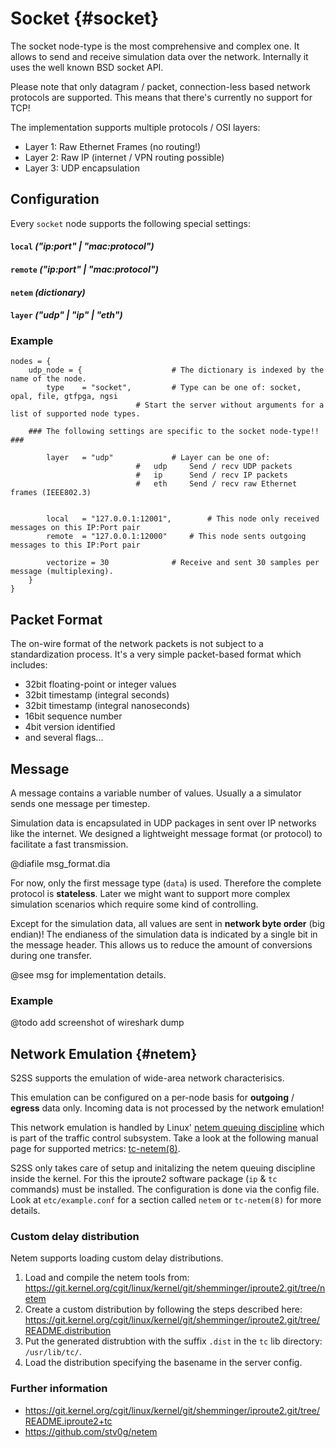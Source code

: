 # Socket {#socket}

The socket node-type is the most comprehensive and complex one.
It allows to send and receive simulation data over the network.
Internally it uses the well known BSD socket API.

Please note that only datagram / packet, connection-less based network protocols are supported.
This means that there's currently no support for TCP!

The implementation supports multiple protocols / OSI layers:

 - Layer 1: Raw Ethernet Frames (no routing!)
 - Layer 2: Raw IP (internet / VPN routing possible)
 - Layer 3: UDP encapsulation

## Configuration

Every `socket` node supports the following special settings:

#### `local` *("ip:port" | "mac:protocol")*

#### `remote` *("ip:port" | "mac:protocol")*

#### `netem` *(dictionary)*

#### `layer` *("udp" | "ip" | "eth")*

### Example

	nodes = {
		udp_node = {					# The dictionary is indexed by the name of the node.
			type	= "socket",			# Type can be one of: socket, opal, file, gtfpga, ngsi
								# Start the server without arguments for a list of supported node types.
		
		### The following settings are specific to the socket node-type!! ###
	
			layer	= "udp"				# Layer can be one of:
								#   udp		Send / recv UDP packets
								#   ip		Send / recv IP packets
								#   eth		Send / recv raw Ethernet frames (IEEE802.3)
	
							
			local	= "127.0.0.1:12001",		# This node only received messages on this IP:Port pair
			remote	= "127.0.0.1:12000"		# This node sents outgoing messages to this IP:Port pair
		
			vectorize = 30				# Receive and sent 30 samples per message (multiplexing).
		}
	}

## Packet Format

The on-wire format of the network packets is not subject to a standardization process.
It's a very simple packet-based format which includes:

 - 32bit floating-point or integer values
 - 32bit timestamp (integral seconds)
 - 32bit timestamp (integral nanoseconds)
 - 16bit sequence number
 - 4bit version identified
 - and several flags...

## Message

A message contains a variable number of values.
Usually a a simulator sends one message per timestep.

Simulation data is encapsulated in UDP packages in sent over IP networks like the internet.
We designed a lightweight message format (or protocol) to facilitate a fast transmission.

@diafile msg_format.dia

For now, only the first message type (`data`) is used.
Therefore the complete protocol is **stateless**.
Later we might want to support more complex simulation scenarios which require some kind of controlling.

Except for the simulation data, all values are sent in **network byte order** (big endian)!
The endianess of the simulation data is indicated by a single bit in the message header.
This allows us to reduce the amount of conversions during one transfer.

@see msg for implementation details.

### Example

@todo add screenshot of wireshark dump

## Network Emulation {#netem}

S2SS supports the emulation of wide-area network characterisics.

This emulation can be configured on a per-node basis for **outgoing** / **egress** data only.
Incoming data is not processed by the network emulation!

This network emulation is handled by Linux' [netem queuing discipline](http://www.linuxfoundation.org/collaborate/workgroups/networking/netem) which is part of the traffic control subsystem.
Take a look at the following manual page for supported metrics: [tc-netem(8)](http://man7.org/linux/man-pages/man8/tc-netem.8.html).

S2SS only takes care of setup and initalizing the netem queuing discipline inside the kernel.
For this the iproute2 software package (`ip` & `tc` commands) must be installed.
The configuration is done via the config file.
Look at `etc/example.conf` for a section called `netem` or `tc-netem(8)` for more details.

### Custom delay distribution

Netem supports loading custom delay distributions.

1. Load and compile the netem tools from:
   https://git.kernel.org/cgit/linux/kernel/git/shemminger/iproute2.git/tree/netem
2. Create a custom distribution by following the steps described here:
   https://git.kernel.org/cgit/linux/kernel/git/shemminger/iproute2.git/tree/README.distribution
3. Put the generated distrubtion with the suffix `.dist` in the `tc` lib directory:  `/usr/lib/tc/`.
4. Load the distribution specifying the basename in the server config.

### Further information

 - https://git.kernel.org/cgit/linux/kernel/git/shemminger/iproute2.git/tree/README.iproute2+tc
 - https://github.com/stv0g/netem


